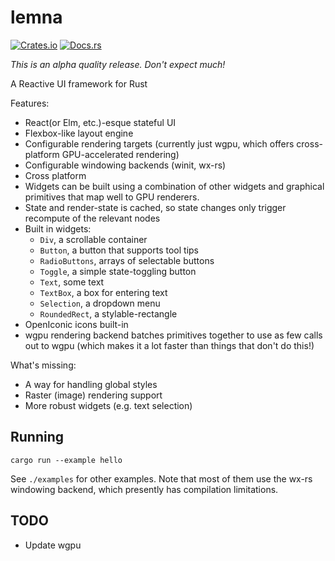 # lemna

[![Crates.io](https://img.shields.io/crates/v/lemna)](https://crates.io/crates/lemna)
[![Docs.rs](https://docs.rs/lemna/badge.svg)](https://docs.rs/lemna)

*This is an alpha quality release. Don't expect much!*

A Reactive UI framework for Rust

Features:
- React(or Elm, etc.)-esque stateful UI
- Flexbox-like layout engine
- Configurable rendering targets (currently just wgpu, which offers cross-platform GPU-accelerated rendering)
- Configurable windowing backends (winit, wx-rs)
- Cross platform
- Widgets can be built using a combination of other widgets and graphical primitives that map well to GPU renderers.
- State and render-state is cached, so state changes only trigger recompute of the relevant nodes
- Built in widgets:
  - `Div`, a scrollable container
  - `Button`, a button that supports tool tips
  - `RadioButtons`, arrays of selectable buttons
  - `Toggle`, a simple state-toggling button
  - `Text`, some text
  - `TextBox`, a box for entering text
  - `Selection`, a dropdown menu
  - `RoundedRect`, a stylable-rectangle
- OpenIconic icons built-in
- wgpu rendering backend batches primitives together to use as few calls out to wgpu (which makes it a lot faster than things that don't do this!)

What's missing:
- A way for handling global styles
- Raster (image) rendering support
- More robust widgets (e.g. text selection)


## Running
```
cargo run --example hello
```

See `./examples` for other examples. Note that most of them use the wx-rs windowing backend, which presently has compilation limitations.


## TODO
- Update wgpu
